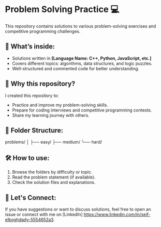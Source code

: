 # Problem Solving Practice 💻

This repository contains solutions to various problem-solving exercises and competitive programming challenges.

## 🚀 What’s inside:
- Solutions written in **[Language Name: C++, Python, JavaScript, etc.]**
- Covers different topics: algorithms, data structures, and logic puzzles.
- Well-structured and commented code for better understanding.

## 📝 Why this repository?
I created this repository to:
- Practice and improve my problem-solving skills.
- Prepare for coding interviews and competitive programming contests.
- Share my learning journey with others.

## 📂 Folder Structure:
problems/
│
├── easy/
├── medium/
└── hard/


## 🛠 How to use:
1. Browse the folders by difficulty or topic.
2. Read the problem statement (if available).
3. Check the solution files and explanations.

## 🌟 Let's Connect:
If you have suggestions or want to discuss solutions, feel free to open an issue or connect with me on [LinkedIn] https://www.linkedin.com/in/seif-elboghdady-5554652a3.



